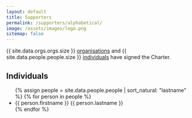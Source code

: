 ```yaml
---
layout: default
title: Supporters
permalink: /supporters/alphabetical/
image: /assets/images/logo.png
sitemap: false
---
```


{{ site.data.orgs.orgs.size }} [organisations](#organisations) and {{ site.data.people.people.size }} [individuals](#individuals) have signed the Charter. 

## Individuals
<ul class="card-columns">
  {% assign people = site.data.people.people | sort_natural: "lastname" %}
  {% for person in people %}
    <li class="card">{{ person.firstname }} {{ person.lastname }}</li>
  {% endfor %}
</ul>





